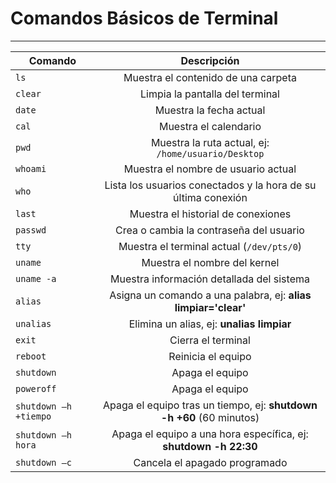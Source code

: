 # Comandos Básicos de Terminal
***

| Comando        | Descripción    |
| ------------- |:-------------: |
| `ls`      | Muestra el contenido de una carpeta |
| `clear`      | Limpia la pantalla del terminal |
| `date` | Muestra la fecha actual |
| `cal` | Muestra el calendario |
| `pwd` | Muestra la ruta actual, ej: `/home/usuario/Desktop` |
| `whoami` | Muestra el nombre de usuario actual |
| `who` | Lista los usuarios conectados y la hora de su última conexión |
| `last` | Muestra el historial de conexiones |
| `passwd` | Crea o cambia la contraseña del usuario |
| `tty` | Muestra el terminal actual (`/dev/pts/0`) |
| `uname` | Muestra el nombre del kernel |
| `uname -a` | Muestra información detallada del sistema |
| `alias` | Asigna un comando a una palabra, ej: **alias limpiar='clear'** |
| `unalias` | Elimina un alias, ej: **unalias limpiar** |
| `exit` | Cierra el terminal |
| `reboot` | Reinicia el equipo |
| `shutdown` | Apaga el equipo |
| `poweroff` | Apaga el equipo |
| `shutdown –h +tiempo` | Apaga el equipo tras un tiempo, ej: **shutdown -h +60** (60 minutos) |
| `shutdown –h hora` | Apaga el equipo a una hora específica, ej: **shutdown -h 22:30** |
| `shutdown –c` | Cancela el apagado programado |
